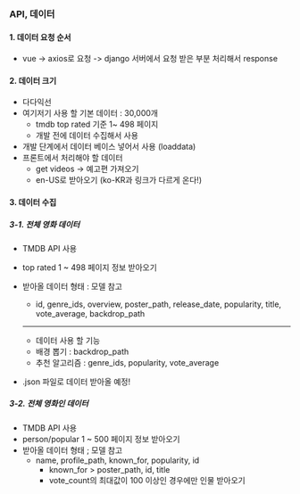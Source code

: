 ### API, 데이터



#### 1. 데이터 요청 순서

- vue -> axios로 요청 -> django 서버에서 요청 받은 부분 처리해서 response



#### 2. 데이터 크기 

- 다다익선
- 여기저기 사용 할 기본 데이터 : 30,000개
  - tmdb top rated 기준 1~ 498 페이지
  - 개발 전에 데이터 수집해서 사용
- 개발 단계에서 데이터 베이스 넣어서 사용 (loaddata) 
- 프론트에서 처리해야 할 데이터
  - get videos -> 예고편 가져오기 
  - en-US로 받아오기 (ko-KR과 링크가 다르게 온다!)




#### 3. 데이터 수집

##### 3-1. 전체 영화 데이터  

- TMDB API 사용 

- top rated 1 ~ 498 페이지 정보 받아오기

- 받아올 데이터 형태 : 모델 참고

  - id,  genre_ids, overview, poster_path, release_date, popularity, title, vote_average, backdrop_path

  ---

  - 데이터 사용 할 기능
  - 배경 뽑기 : backdrop_path
  - 추천 알고리즘 : genre_ids, popularity, vote_average

  

- .json 파일로 데이터 받아올 예정! 



##### 3-2. 전체 영화인 데이터

- TMDB API 사용
- person/popular 1 ~ 500 페이지 정보 받아오기
- 받아올 데이터 형태 ; 모델 참고
  - name, profile_path, known_for, popularity, id
    - known_for > poster_path, id, title
    - vote_count의 최대값이 100 이상인 경우에만 인물 받아오기